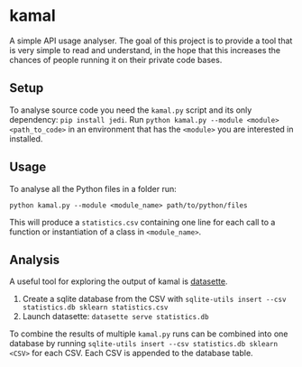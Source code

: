 # kamal

A simple API usage analyser. The goal of this project is to provide a tool that is
very simple to read and understand, in the hope that this increases the chances of
people running it on their private code bases.

## Setup

To analyse source code you need the `kamal.py` script and its only
dependency: `pip install jedi`. Run `python kamal.py --module <module> <path_to_code>`
in an environment that has the `<module>` you are interested in installed.

## Usage

To analyse all the Python files in a folder run:
```
python kamal.py --module <module_name> path/to/python/files
```
This will produce a `statistics.csv` containing one line for each call to a function
or instantiation of a class in `<module_name>`.


## Analysis

A useful tool for exploring the output of kamal is [datasette](https://datasette.io/).

1. Create a sqlite database from the CSV with `sqlite-utils insert --csv statistics.db sklearn statistics.csv`
2. Launch datasette: `datasette serve statistics.db`

To combine the results of multiple `kamal.py` runs can be combined into one database
by running `sqlite-utils insert --csv statistics.db sklearn <CSV>` for each CSV. Each
CSV is appended to the database table.